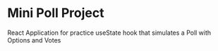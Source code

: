 # Mini Poll Project

React Application for practice useState hook that simulates a Poll with Options and Votes